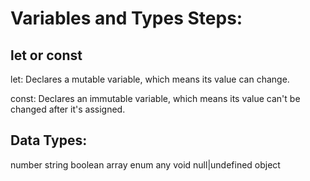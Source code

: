 # Variables and Types Steps:

## let or const

let: Declares a mutable variable, which means its value can change.

const: Declares an immutable variable, which means its value can't be changed after it's assigned.

## Data Types:

number
string
boolean
array
enum
any
void
null|undefined
object